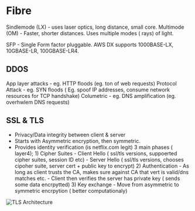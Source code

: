 # Fibre

Sindlemode (LX) - uses laser optics, long distance, small core. 
Multimode (OM) - Faster, shorter distances. Uses multiple modes ( rays) of light. 

SFP - Single Form factor pluggable. 
AWS DX supports 1000BASE-LX, 10GBASE-LR, 100GBASE-LR4.

## DDOS
App layer attacks - eg. HTTP floods (eg. ton of web requests)
Protocol Attack - eg. SYN floods ( Eg. spoof IP addresses, consume network resources for TCP handshake)
Columetric - eg. DNS amplification (eg. overhwlem DNS requests)

## SSL & TLS
- Privacy/Data integrity between client & server
- Starts with Asymmetric encryption, then symmetric. 
- Provides identity verification (is netflix.com legit)
    3 main phases ( layer4);
        1) Cipher Suites    - Client Hello ( ssl/tls versions, suppoerted cipher suites, session ID etc)
                            - Server Hello ( ssl/tls versions, chooses cipoher suite, server cert + public key to encrypt)
        2) Authentication   - As long as client trusts the CA, makes sure against CA that vert is valid/dns matches etc.
                            - Client then verifies the server has private key ( sends some data encrpytted)
        3) Key exchange     - Move from asymmetric to symmetric encrpytion ( better computationaly)


![TLS Architecture](images/SSLandTLS.png)